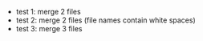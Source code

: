 - test 1: merge 2 files
- test 2: merge 2 files (file names contain white spaces)
- test 3: merge 3 files